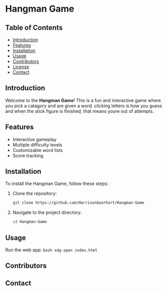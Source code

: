# Hangman Game

## Table of Contents
- [Introduction](#introduction)
- [Features](#features)
- [Installation](#installation)
- [Usage](#usage)
- [Contributors](#contributors)
- [License](#license)
- [Contact](#contact)

## Introduction
Welcome to the **Hangman Game**! This is a fun and interactive game where you pick a catagory and are given a word. clicking letters is how you guess and when the stick figure is finished, that means youre out of attempts.

## Features
- Interactive gameplay
- Multiple difficulty levels
- Customizable word lists
- Score tracking

## Installation
To install the Hangman Game, follow these steps:

1. Clone the repository:
    ```bash
    git clone https://github.com/HarrisonGearhart/Hangman-Game
    ```
2. Navigate to the project directory:
    ```bash
    cd Hangman-Game
    ```

## Usage
Run the web app:
    ```bash
    xdg-open index.html
    ```

## Contributors
    

## Contact

